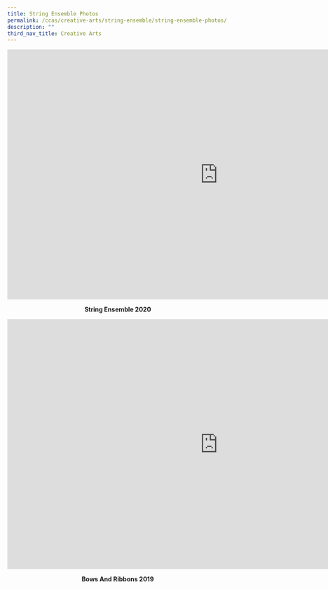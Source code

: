 ```yaml
---
title: String Ensemble Photos
permalink: /ccas/creative-arts/string-ensemble/string-ensemble-photos/
description: ""
third_nav_title: Creative Arts
---
```

<iframe src="https://docs.google.com/presentation/d/e/2PACX-1vRQY6DA43CHnS9TbU7MSsYQq66lnO_L8AT0Tpe7tMq7Co4GwmR-mSQEG5bKm4-PWxJ-0Aaclu9Ki6NC/embed?start=false&loop=false&delayms=10000" frameborder="0" width="960" height="569" allowfullscreen="true"></iframe>
<p style="text-align: center;"><strong>String Ensemble 2020</strong></p>
<iframe src="https://docs.google.com/presentation/d/e/2PACX-1vQpGz31ln2uR9aODrgUZjiaz58PLERrLPYLR1rH8rcoeDy6o9M5tChVLpKpsyWX4LN5mZN2u8mNw1ZL/embed?start=false&loop=false&delayms=10000" frameborder="0" width="960" height="569" allowfullscreen="true"></iframe>
<p style="text-align: center;"><strong>Bows And Ribbons 2019</strong></p>
